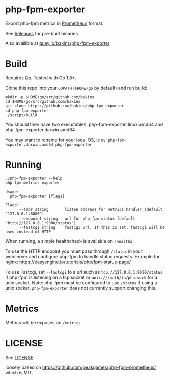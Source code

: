 php-fpm-exporter
================

Export php-fpm metrics in [Prometheus](https://prometheus.io/) format.

See [Releases](https://github.com/bakins/php-fpm-exporter/releases) for pre-built binaries.

Also availible at [quay.io/bakins/php-fpm-exporter](https://quay.io/repository/bakins/php-fpm-exporter)

Build
=====

Requires [Go](https://golang.org/doc/install). Tested with Go 1.8+.

Clone this repo into your `GOPATH` (`$HOME/go` by default) and run build:

```
mkdir -p $HOME/go/src/github.com/bakins
cd $HOME/go/src/github.com/bakins
git clone https://github.com/bakins/php-fpm-exporter
cd php-fpm-exporter
./script/build
```

You should then have two executables: php-fpm-exporter.linux.amd64 and php-fpm-exporter.darwin.amd64

You may want to rename for your local OS, ie `mv php-fpm-exporter.darwin.amd64 php-fpm-exporter`

Running
=======

```
./php-fpm-exporter --help
php-fpm metrics exporter

Usage:
  php-fpm-exporter [flags]

Flags:
      --addr string       listen address for metrics handler (default "127.0.0.1:8080")
      --endpoint string   url for php-fpm status (default "http://127.0.0.1:9000/status")
      --fastcgi string    fastcgi url. If this is set, fastcgi will be used instead of HTTP
```

When running, a simple healthcheck is available on `/healthz`

To use the HTTP endpoint you must pass through `/status` in your webserver 
and configure php-fpm to handle status requests. Example for nginx: https://easyengine.io/tutorials/php/fpm-status-page/

To use Fastcgi, set `--fastcgi` to a url such as `tcp://127.0.0.1:9090/status` if php-fpm is listening on a tcp socket or 
`unix:///path/to/php.sock` for a unix socket. Note: php-fpm must be configured to use `/status` if using a unix socket, `php-fpm-exporter` does not currently support changing this.

Metrics
=======

Metrics will be exposes on `/metrics`

LICENSE
========

See [LICENSE](./LICENSE)

loosely based on https://github.com/peakgames/php-fpm-prometheus/ which is MIT.
